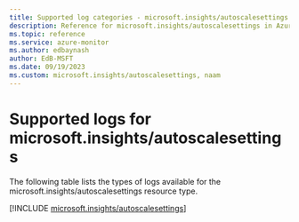 ```yaml
---
title: Supported log categories - microsoft.insights/autoscalesettings
description: Reference for microsoft.insights/autoscalesettings in Azure Monitor Logs.
ms.topic: reference
ms.service: azure-monitor
ms.author: edbaynash
author: EdB-MSFT
ms.date: 09/19/2023
ms.custom: microsoft.insights/autoscalesettings, naam
---
```





# Supported logs for microsoft.insights/autoscalesettings  
The following table lists the types of logs available for the microsoft.insights/autoscalesettings resource type.
  
  
[!INCLUDE [microsoft.insights/autoscalesettings](./includes/microsoft-insights-autoscalesettings-logs-include.md)]
  
